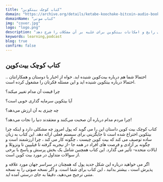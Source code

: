 ```yaml
---
title: "کتاب کوچک بیتکوین"
domain: "https://archive.org/details/ketabe-koochake-bitcoin-audio-book"
domainName: "کتاب صوتی"
img: "cover.jpg"
logo: "logo.png"
description: "این کتاب صوتی سعی می‌کند مشکلات پول های رایج و امکانات بیتکوین برای غلبه بر آن مشکلات را شرح دهد"
keywords: learning,podcast
blog: true
confirm: false
---
```


## کتاب کوچک بیت‌کوین

.احتمالا شما هم درباره بیت‌کوین شنیده اید. خواه از اخبار یا دوستان و همکارانتان . احتمالا درباره بیتکوین شنیده اید و این مسئله فکرتان را مشغول کرده است.

چرا قیمت آن مدام تغییر میکند؟

آیا بیتکوین سرمایه گذاری خوبی است؟

چه چیزی به آن ارزش می‌دهد؟

چرا مردم مدام درباره آن صحبت می‌کنند و معتقدند دنیا را نجات می‌دهد؟!

کتاب کوچک بیت کوین داستان این را می گوید که پول امروز چه مشکلی دارد و اینکه چرا بیتکوین اختراع شده است تا جایگزینی برای سیستم فعلی ارائه دهد. این کتاب به زبان ساده توصیف می کند که بیت کوین چیست ، چگونه کار می کند ، چرا ارزشمند است و چگونه بر آزادی و فرصت های افراد در همه جا -از نیجریه گرفته تا فیلیپین تا ونزوئلا و ایالات متحده- تأثیر می گذارد. این کتاب همچنین شامل یک بخش پرسش و پاسخ با برخی از سوالات متداول در مورد بیت کوین است.

اگر می خواهید درباره این شکل جدید پول که همچنان در سراسر جهان مورد علاقه و پذیرش است ، بیشتر بدانید ، این کتاب برای شما است. و اگر نسخه صوتی را به نسخه متنی ترجیح می‌دهید، دقیقا به جای درستی آمده اید.
